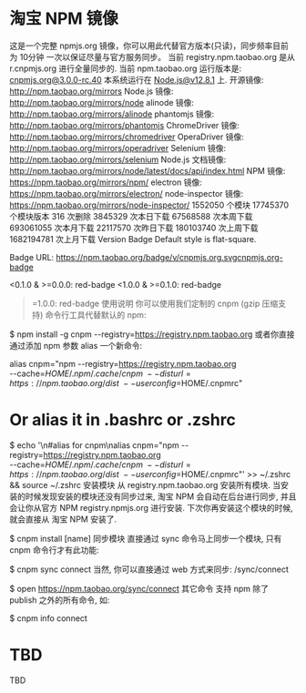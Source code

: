 # 淘宝 NPM 镜像

这是一个完整 npmjs.org 镜像，你可以用此代替官方版本(只读)，同步频率目前为 10分钟 一次以保证尽量与官方服务同步。
当前 registry.npm.taobao.org 是从 r.cnpmjs.org 进行全量同步的.
当前 npm.taobao.org 运行版本是: cnpmjs.org@3.0.0-rc.40
本系统运行在 Node.js@v12.8.1 上.
开源镜像: http://npm.taobao.org/mirrors
Node.js 镜像: http://npm.taobao.org/mirrors/node
alinode 镜像: http://npm.taobao.org/mirrors/alinode
phantomjs 镜像: http://npm.taobao.org/mirrors/phantomjs
ChromeDriver 镜像: http://npm.taobao.org/mirrors/chromedriver
OperaDriver 镜像: http://npm.taobao.org/mirrors/operadriver
Selenium 镜像: http://npm.taobao.org/mirrors/selenium
Node.js 文档镜像: http://npm.taobao.org/mirrors/node/latest/docs/api/index.html
NPM 镜像: https://npm.taobao.org/mirrors/npm/
electron 镜像: https://npm.taobao.org/mirrors/electron/
node-inspector 镜像: https://npm.taobao.org/mirrors/node-inspector/
1552050	个模块	17745370	个模块版本	316	次删除
3845329	次本日下载	67568588	次本周下载	693061055	次本月下载
22117570	次昨日下载	180103740	次上周下载	1682194781	次上月下载
Version Badge
Default style is flat-square.

Badge URL: https://npm.taobao.org/badge/v/cnpmjs.org.svgcnpmjs.org-badge

<0.1.0 & >=0.0.0: red-badge
<1.0.0 & >=0.1.0: red-badge
>=1.0.0: red-badge
使用说明
你可以使用我们定制的 cnpm (gzip 压缩支持) 命令行工具代替默认的 npm:

$ npm install -g cnpm --registry=https://registry.npm.taobao.org
或者你直接通过添加 npm 参数 alias 一个新命令:

alias cnpm="npm --registry=https://registry.npm.taobao.org \
--cache=$HOME/.npm/.cache/cnpm \
--disturl=https://npm.taobao.org/dist \
--userconfig=$HOME/.cnpmrc"

# Or alias it in .bashrc or .zshrc
$ echo '\n#alias for cnpm\nalias cnpm="npm --registry=https://registry.npm.taobao.org \
  --cache=$HOME/.npm/.cache/cnpm \
  --disturl=https://npm.taobao.org/dist \
  --userconfig=$HOME/.cnpmrc"' >> ~/.zshrc && source ~/.zshrc
安装模块
从 registry.npm.taobao.org 安装所有模块. 当安装的时候发现安装的模块还没有同步过来, 淘宝 NPM 会自动在后台进行同步, 并且会让你从官方 NPM registry.npmjs.org 进行安装. 下次你再安装这个模块的时候, 就会直接从 淘宝 NPM 安装了.

$ cnpm install [name]
同步模块
直接通过 sync 命令马上同步一个模块, 只有 cnpm 命令行才有此功能:

$ cnpm sync connect
当然, 你可以直接通过 web 方式来同步: /sync/connect

$ open https://npm.taobao.org/sync/connect
其它命令
支持 npm 除了 publish 之外的所有命令, 如:

$ cnpm info connect


# TBD
TBD
